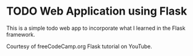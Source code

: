 # TODO Web Application using Flask

This is a simple todo web app to incorporate what I learned in the Flask framework. 

Courtesy of freeCodeCamp.org Flask tutorial on YouTube.
